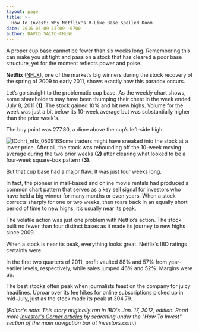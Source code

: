 ```yaml
---
layout: page
title: >-
  How To Invest: Why Netflix's V-Like Base Spelled Doom
date: 2016-05-09 15:09 -0700
author: DAVID SAITO-CHUNG
---
```





A proper cup base cannot be fewer than six weeks long. Remembering this can make you sit tight and pass on a stock that has cleared a poor base structure, yet for the moment reflects power and poise.


**Netflix** ([NFLX](https://research.investors.com/quote.aspx?symbol=NFLX)), one of the market’s big winners during the stock recovery of the spring of 2009 to early 2011, shows exactly how this paradox occurs.


Let’s go straight to the problematic cup base. As the weekly chart shows, some shareholders may have been thumping their chest in the week ended July 8, 2011 **(1)**. The stock gained 10% and hit new highs. Volume for the week was just a bit below its 10-week average but was substantially higher than the prior week's.


The buy point was 277.80, a dime above the cup’s left-side high.


![ICchrt_nflx_050916](https://www.investors.com/wp-content/uploads/2016/05/ICchrt_nflx_050916.jpg)Some traders might have sneaked into the stock at a lower price. After all, the stock was rebounding off the 10-week moving average during the two prior weeks **(2)** after clearing what looked to be a four-week square-box pattern **(3)**.


But that cup base had a major flaw: It was just four weeks long.


In fact, the pioneer in mail-based and online movie rentals had produced a common chart pattern that serves as a key sell signal for investors who have held a big winner for many months or even years. When a stock corrects sharply for one or two weeks, then roars back in an equally short period of time to new highs, it’s usually near its peak.


The volatile action was just one problem with Netflix’s action. The stock built no fewer than four distinct bases as it made its journey to new highs since 2009.


When a stock is near its peak, everything looks great. Netflix’s IBD ratings certainly were.


In the first two quarters of 2011, profit vaulted 88% and 57% from year-earlier levels, respectively, while sales jumped 46% and 52%. Margins were up.


The best stocks often peak when journalists feast on the company for juicy headlines. Uproar over its fee hikes for online subscriptions picked up in mid-July, just as the stock made its peak at 304.79.


(*Editor's note: This story originally ran in IBD's Jan. 17, 2012, edition. Read more [Investor's Corner articles](https://www.investors.com/how-to-invest/investors-corner) by searching under the "How To Invest" section of the main navigation bar at Investors.com.*)




